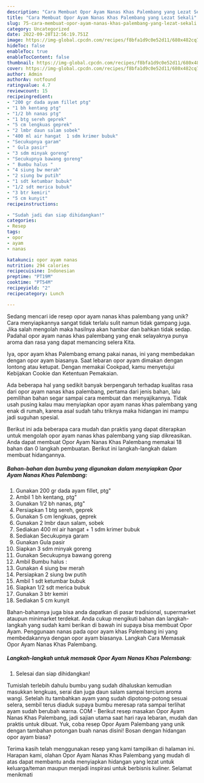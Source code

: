 ```yaml
---
description: "Cara Membuat Opor Ayam Nanas Khas Palembang yang Lezat Sekali"
title: "Cara Membuat Opor Ayam Nanas Khas Palembang yang Lezat Sekali"
slug: 75-cara-membuat-opor-ayam-nanas-khas-palembang-yang-lezat-sekali
category: Uncategorized
date: 2022-09-28T12:56:19.751Z
image: https://img-global.cpcdn.com/recipes/f8bfa1d9c0e52d11/680x482cq70/opor-ayam-nanas-khas-palembang-foto-resep-utama.jpg
hideToc: false
enableToc: true
enableTocContent: false
thumbnail: https://img-global.cpcdn.com/recipes/f8bfa1d9c0e52d11/680x482cq70/opor-ayam-nanas-khas-palembang-foto-resep-utama.jpg
cover: https://img-global.cpcdn.com/recipes/f8bfa1d9c0e52d11/680x482cq70/opor-ayam-nanas-khas-palembang-foto-resep-utama.jpg
author: Admin
authorAv: notfound
ratingvalue: 4.7
reviewcount: 15
recipeingredient:
- "200 gr dada ayam fillet ptg"
- "1 bh kentang ptg"
- "1/2 bh nanas ptg"
- "1 btg sereh geprek"
- "5 cm lengkuas geprek"
- "2 lmbr daun salam sobek"
- "400 ml air hangat  1 sdm krimer bubuk"
- "Secukupnya garam"
- " Gula pasir"
- "3 sdm minyak goreng"
- "Secukupnya bawang goreng"
- " Bumbu halus "
- "4 siung bw merah"
- "2 siung bw putih"
- "1 sdt ketumbar bubuk"
- "1/2 sdt merica bubuk"
- "3 btr kemiri"
- "5 cm kunyit"
recipeinstructions:

- "Sudah jadi dan siap dihidangkan!"
categories:
- Resep
tags:
- opor
- ayam
- nanas

katakunci: opor ayam nanas 
nutrition: 294 calories
recipecuisine: Indonesian
preptime: "PT19M"
cooktime: "PT54M"
recipeyield: "2"
recipecategory: Lunch

---
```





Sedang mencari ide resep opor ayam nanas khas palembang yang unik? Cara menyiapkannya sangat tidak terlalu sulit namun tidak gampang juga. Jika salah mengolah maka hasilnya akan hambar dan bahkan tidak sedap. Padahal opor ayam nanas khas palembang yang enak selayaknya punya aroma dan rasa yang dapat memancing selera Kita.





Iya, opor ayam khas Palembang emang pakai nanas, ini yang membedakan dengan opor ayam biasanya. Saat lebaran opor ayam dimakan dengan lontong atau ketupat. Dengan memakai Cookpad, kamu menyetujui Kebijakan Cookie dan Ketentuan Pemakaian.

Ada beberapa hal yang sedikit banyak berpengaruh terhadap kualitas rasa dari opor ayam nanas khas palembang, pertama dari jenis bahan, lalu pemilihan bahan segar sampai cara membuat dan menyajikannya. Tidak usah pusing kalau mau menyiapkan opor ayam nanas khas palembang yang enak di rumah, karena asal sudah tahu triknya maka hidangan ini mampu jadi suguhan spesial.






Berikut ini ada beberapa cara mudah dan praktis yang dapat diterapkan untuk mengolah opor ayam nanas khas palembang yang siap dikreasikan. Anda dapat membuat Opor Ayam Nanas Khas Palembang memakai 18 bahan dan 0 langkah pembuatan. Berikut ini langkah-langkah dalam membuat hidangannya.

<!--inarticleads1-->

##### Bahan-bahan dan bumbu yang digunakan dalam menyiapkan Opor Ayam Nanas Khas Palembang:

1. Gunakan 200 gr dada ayam fillet, ptg&#34;
1. Ambil 1 bh kentang, ptg&#34;
1. Gunakan 1/2 bh nanas, ptg&#34;
1. Persiapkan 1 btg sereh, geprek
1. Gunakan 5 cm lengkuas, geprek
1. Gunakan 2 lmbr daun salam, sobek
1. Sediakan 400 ml air hangat + 1 sdm krimer bubuk
1. Sediakan Secukupnya garam
1. Gunakan  Gula pasir
1. Siapkan 3 sdm minyak goreng
1. Gunakan Secukupnya bawang goreng
1. Ambil  Bumbu halus :
1. Gunakan 4 siung bw merah
1. Persiapkan 2 siung bw putih
1. Ambil 1 sdt ketumbar bubuk
1. Siapkan 1/2 sdt merica bubuk
1. Gunakan 3 btr kemiri
1. Sediakan 5 cm kunyit


Bahan-bahannya juga bisa anda dapatkan di pasar tradisional, supermarket ataupun minimarket terdekat. Anda cukup mengikuti bahan dan langkah-langkah yang sudah kami berikan di bawah ini supaya bisa membuat Opor Ayam. Penggunaan nanas pada opor ayam khas Palembang ini yang membedakannya dengan opor ayam biasanya. Langkah Cara Memasak Opor Ayam Nanas Khas Palembang. 

<!--inarticleads2-->

##### Langkah-langkah untuk memasak Opor Ayam Nanas Khas Palembang:


1. Selesai dan siap dihidangkan!

Tumislah terlebih dahulu bumbu yang sudah dihaluskan kemudian masukkan lengkuas, serai dan juga daun salam sampai tercium aroma wangi. Setelah itu tambahkan ayam yang sudah dipotong-potong sesuai selera, sembil terus diaduk supaya bumbu meresap rata sampai terlihat ayam sudah berubah warna. COM - Berikut resep masakan Opor Ayam Nanas Khas Palembang, jadi sajian utama saat hari raya lebaran, mudah dan praktis untuk dibuat. Yuk, coba resep Opor Ayam Palembang yang unik dengan tambahan potongan buah nanas disini! Bosan dengan hidangan opor ayam biasa? 

Terima kasih telah menggunakan resep yang kami tampilkan di halaman ini. Harapan kami, olahan Opor Ayam Nanas Khas Palembang yang mudah di atas dapat membantu anda menyiapkan hidangan yang lezat untuk keluarga/teman maupun menjadi inspirasi untuk berbisnis kuliner. Selamat menikmati
